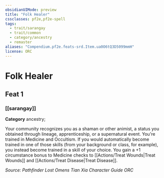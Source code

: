 ```yaml
---
obsidianUIMode: preview
title: "Folk Healer"
cssclasses: pf2e,pf2e-spell
tags:
  - trait/sarangay
  - trait/common
  - category/ancestry
  - remaster
aliases: "Compendium.pf2e.feats-srd.Item.ua0O6tQ3D5099mmH"
license: ORC
---
```

# Folk Healer
## Feat 1
### [[sarangay]]

**Category** ancestry; 




Your community recognizes you as a shaman or other animist, a status you obtained through lineage, apprenticeship, or a supernatural event. You're trained in Medicine and Occultism. If you would automatically become trained in one of those skills (from your background or class, for example), you instead become trained in a skill of your choice. You gain a +1 circumstance bonus to Medicine checks to [[Actions/Treat Wounds|Treat Wounds]] and [[Actions/Treat Disease|Treat Disease]].

*Source: Pathfinder Lost Omens Tian Xia Character Guide*
*ORC*